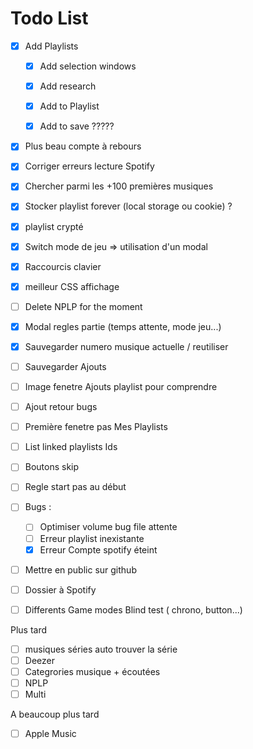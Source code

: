 # Todo List

- [x] Add Playlists
    - [x] Add selection windows
    - [x] Add research
    - [x] Add to Playlist
    - [x] Add to save ?????


- [x] Plus beau compte à rebours
- [x] Corriger erreurs lecture Spotify
- [x] Chercher parmi les +100 premières musiques 
- [x] Stocker playlist forever (local storage ou cookie) ?
- [x] playlist crypté
- [X] Switch mode de jeu => utilisation d'un modal

- [x] Raccourcis clavier
- [x] meilleur CSS affichage
- [ ] Delete NPLP for the moment
- [x] Modal regles partie (temps attente, mode jeu...)
- [x] Sauvegarder numero musique actuelle / reutiliser
- [ ] Sauvegarder Ajouts
- [ ] Image fenetre Ajouts playlist pour comprendre
- [ ] Ajout retour bugs
- [ ] Première fenetre pas Mes Playlists
- [ ] List linked playlists Ids
- [ ] Boutons skip
- [ ] Regle start pas au début


- [ ] Bugs : 
    - [ ] Optimiser volume bug file attente
    - [ ] Erreur playlist inexistante
    - [x] Erreur Compte spotify éteint

- [ ] Mettre en public sur github
- [ ] Dossier à Spotify

- [ ] Differents Game modes Blind test ( chrono, button...)

Plus tard
- [ ] musiques séries auto trouver la série 
- [ ] Deezer
- [ ] Categrories musique + écoutées
- [ ] NPLP
- [ ] Multi

A beaucoup plus tard
- [ ] Apple Music
